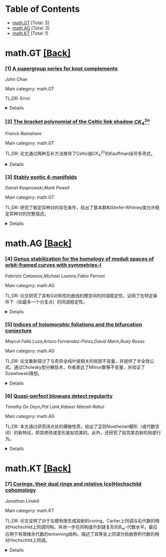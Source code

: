 <div id=toc></div>

# Table of Contents

- [math.GT](#math.GT) [Total: 3]
- [math.AG](#math.AG) [Total: 3]
- [math.KT](#math.KT) [Total: 1]


<div id='math.GT'></div>

# math.GT [[Back]](#toc)

### [1] [A supergroup series for knot complements](https://arxiv.org/abs/2508.10279)
*John Chae*

Main category: math.GT

TL;DR: Error


<details>
  <summary>Details</summary>
Motivation: Error

Method: Error

Result: Error

Conclusion: Error

Abstract: We introduce a three variable series invariant $F_K (y,z,q)$ for plumbed knot
complements associated with a Lie superalgebra $sl(2|1)$. The invariant is a
generalization of the $sl(2|1)$-series invariant $\hat{Z}(q)$ for closed
3-manifolds introduced by Ferrari and Putrov and an extension of the two
variable series invariant defined by Gukov and Manolescu (GM) to the Lie
superalgebra. We derive a surgery formula relating $F_K (y,z,q)$ to
$\hat{Z}(q)$ invariant. We find appropriate expansion chambers for certain
infinite families of torus knots and compute explicit examples. Furthermore, we
provide evidence for a non semisimple $Spin^c$ decorated TQFT from the three
variable series. We observe that the super $F_K (y,z,q)$ itself and its results
exhibit distinctive features compared to the GM series.

</details>


### [2] [The bracket polynomial of the Celtic link shadow $CK_4^{2n}$](https://arxiv.org/abs/2508.10410)
*Franck Ramaharo*

Main category: math.GT

TL;DR: 论文通过两种互补方法推导了Celtic链$CK_4^{2n}$的Kauffman括号多项式。


<details>
  <summary>Details</summary>
Motivation: 研究Celtic链的Kauffman括号多项式，探索其数学性质和计算方法。

Method: 1. 基于Gross和Tucker的Celtic框架，利用递归关系和图示恒等式；2. 使用4-链代数框架，通过基本链的迭代复合计算多项式。

Result: 成功推导出$CK_4^{2n}$的Kauffman括号多项式。

Conclusion: 两种方法互补，为Celtic链的多项式计算提供了新视角。

Abstract: We derive the Kauffman bracket polynomial for the shadow of the Celtic link
$CK_4^{2n}$ using two complementary approaches. The first approach uses a
recursive relation within the Celtic framework of Gross and Tucker, based on
diagrammatic identities. The second approach makes use of a 4-tangle algebraic
framework: a fundamental tangle is concatenated with itself n times to form an
iterated composite tangle, and the Kauffman bracket polynomial is computed by
decomposing the state space with respect to the basis elements of the 4-strand
diagram monoid.

</details>


### [3] [Stably exotic 4-manifolds](https://arxiv.org/abs/2508.10499)
*Daniel Kasprowski,Mark Powell*

Main category: math.GT

TL;DR: 研究了稳定异种对的存在条件，给出了基本群和Stiefel-Whitney类允许稳定异种对的完整描述。


<details>
  <summary>Details</summary>
Motivation: 探索稳定异种对的存在条件，特别是在非定向情况下。

Method: 通过分析基本群和Stiefel-Whitney类，结合稳定同胚和稳定微分同胚的概念。

Result: 在$H_5(\pi;\mathbb{Z})=0$条件下给出了稳定异种对的完整描述，并发现了新的稳定异种对。

Conclusion: 在特定条件下，稳定异种对的存在性得到了明确描述，同时揭示了新的稳定异种对及其不存在的场景。

Abstract: A pair of closed, smooth $4$-manifolds $M$ and $M'$ are stably exotic if they
are stably homeomorphic but not stably diffeomorphic, where stabilisation
refers to connected sum with copies of $S^2 \times S^2$. Orientable stable
exotica do not exist by a result of Gompf, but Kreck showed that nonorientable
examples are plentiful. We investigate which values of the fundamental group
$\pi$ and the first and second Stiefel-Whitney classes $w_1$ and $w_2$ admit
stably exotic pairs, providing a complete description if
$H_5(\pi;\mathbb{Z})=0$. In particular we produce new stable exotica, and new
settings in which they do not arise.

</details>


<div id='math.AG'></div>

# math.AG [[Back]](#toc)

### [4] [Genus stabilization for the homology of moduli spaces of orbit-framed curves with symmetries-I](https://arxiv.org/abs/2508.10199)
*Fabrizio Catanese,Michael Loenne,Fabio Perroni*

Main category: math.AG

TL;DR: 论文研究了具有G对称性的曲线的模空间的同调稳定性，证明了在特定条件下（如最多一个分支点）的同调稳定性。


<details>
  <summary>Details</summary>
Motivation: 旨在推广先前关于曲线模空间同调稳定性的结果，从零维同调扩展到所有同调群。

Method: 通过引入G轨道切向框架的变体模空间，证明了同调稳定性，特别解决了最多一个分支点的情况。

Result: 证明了在特定条件下，具有G对称性的曲线模空间的同调稳定性。

Conclusion: 为后续研究所有同调群的稳定性奠定了基础，并解决了部分特殊情况。

Abstract: In a previous paper, arXiv:1301.4409, we showed that the moduli space of
curves C with a G-symmetry (that is, with a faithful action of a finite group
G), having a fixed generalized homological invariant, is irreducible if the
genus g' of the quotient curve C' : = C/G satisfies g'>>0.
  Interpreting this result as stabilization for the 0-th homology group of the
moduli space of curves with G-symmetry, we begin here a program for showing
stabilization for all the homology groups of these spaces, in similarity to the
results of Harer for the moduli space of curves.
  In this first paper we prove homology stabilization for a variant of the
moduli space where one G-orbit is tangentially framed, settling in particular
homology stabilization for the case of at most one branch point.

</details>


### [5] [Indices of holomorphic foliations and the bifurcation conjecture](https://arxiv.org/abs/2508.10708)
*Maycol Falla Luza,Arturo Fernández-Pérez,David Marín,Rudy Rosas*

Main category: math.AG

TL;DR: 论文重新探讨了与奇异全纯叶层相关的局部不变量，并提供了半全局公式。通过Cholesky型分解技术，作者表达了Milnor数等不变量，并验证了Szawlowski猜想。


<details>
  <summary>Details</summary>
Motivation: 研究奇异全纯叶层的局部不变量，旨在提供更通用的公式，并解决Szawlowski猜想。

Method: 利用Cholesky型分解技术，控制多重性和指数，将Milnor数等表达为二次形式。

Result: 验证了Szawlowski猜想，并提供了新的参数空间维度表达式。

Conclusion: 通过技术性分解和公式推导，成功解决了猜想并扩展了应用范围。

Abstract: In this paper, we revisit local invariants (G\'omez-Mont-Seade-Verjovsky,
variation, Camacho-Sad and Baum-Bott indices) associated with singular
holomorphic foliations on $(\mathbb{C}^2 , 0)$ and we provide semi-global
formulas for them in terms of the reduction of singularities of the foliation.
A key technical ingredient is the Cholesky-type factorization of the
intersection matrix of the exceptional divisor, which allows for an explicit
control of multiplicities and indices along the resolution process. Using this
factorization, we express the Milnor number and other indices as quadratic
forms in intersection vectors associated to balanced divisors introduced by Y.
Genzmer. As a main application, we address a conjecture posed by A. Szawlowski
concerning pencils of plane holomorphic germs. We prove that the excess of
Milnor numbers along the pencil is precisely captured by the invariants derived
from our formulas, thereby confirming the conjecture in full generality. This
also yields a new expression for the dimension of the parameter space of
universal unfoldings of meromorphic functions in the sense of T. Suwa.

</details>


### [6] [Quasi-perfect blowups detect regularity](https://arxiv.org/abs/2508.10845)
*Timothy De Deyn,Pat Lank,Kabeer Manali-Rahul*

Main category: math.AG

TL;DR: 本文通过研究闭点处的爆破性质，给出了正则Noetherian概形（或代数空间）的新特征，即其修改或变形是拟完美的。此外，还研究了拟完美态射的局部行为。


<details>
  <summary>Details</summary>
Motivation: 探索正则Noetherian概形的新特征，并研究拟完美态射的局部性质。

Method: 通过分析闭点处的爆破性质，以及拟完美态射在局部（如茎、完备化和Hensel化）的行为。

Result: 证明了正则性可由修改或变形的拟完美性控制，且拟完美态射的局部行为可通过茎和完备化检测。

Conclusion: 正则Noetherian概形的新特征及其拟完美态射的局部性质为相关研究提供了新视角。

Abstract: This work gives a new characterization of regular Noetherian schemes (more
generally algebraic spaces) as those for which blowups at closed points are
quasi-perfect. In particular, regularity is controlled by the property that
alterations or modifications of the scheme (or algebraic space) are
quasi-perfect. Additionally, we study the local behavior of quasi-perfect
morphisms, showing that for proper morphisms this property can be detected via
stalks, and completions and (strict) Henselizations of those. Furthermore, we
show that the locus of points where a proper morphism is quasi-perfect forms a
Zariski open set.

</details>


<div id='math.KT'></div>

# math.KT [[Back]](#toc)

### [7] [Corings, their dual rings and relative (co)Hochschild cohomology](https://arxiv.org/abs/2508.10668)
*Jonathan Lindell*

Main category: math.KT

TL;DR: 论文证明了对于左模有限生成投射的coring，Cartier上同调与右代数的相对Hochschild上同调同构，并进一步在同构提升到链复形的$B_{\infty}$-代数水平。最后应用于有限维余代数的entwining结构，描述了其等变上同调为扭曲卷积代数的相对Hochschild上同调。


<details>
  <summary>Details</summary>
Motivation: 研究coring的Cartier上同调与右代数的相对Hochschild上同调之间的关系，以及其在$B_{\infty}$-代数水平的提升，为entwining结构的等变上同调提供新的描述。

Method: 通过证明Cartier上同调与相对Hochschild上同调的同构，并进一步在同构提升到$B_{\infty}$-代数水平。最后应用于有限维余代数的entwining结构。

Result: 证明了Cartier上同调与相对Hochschild上同调的同构，并提升到$B_{\infty}$-代数水平。在entwining结构中，等变上同调被描述为扭曲卷积代数的相对Hochschild上同调。

Conclusion: 论文为coring和entwining结构的上同调理论提供了新的联系和描述，扩展了相关领域的理论框架。

Abstract: We show for a coring which is finitely generated projective as a left module
that the Cartier cohomology is isomorphic to the relative Hochschild cohomology
of the right algebra. Furthermore, we show that this isomorphism lifts to the
level of $B_{\infty}$-algebras of the chain complexes, by showing that the
opposite $B_{\infty}$-algebra of the relative Hochschild cochains of the right
algebra is isomorphic to the $B_{\infty}$-algebra of Cartier cochains. Lastly,
we apply this to entwining structures where the coalgebra is
finite-dimensional, to get a description of the equivariant cohomology of the
entwining structure as the relative Hochschild cohomology of the twisted
convolution algebra.

</details>
